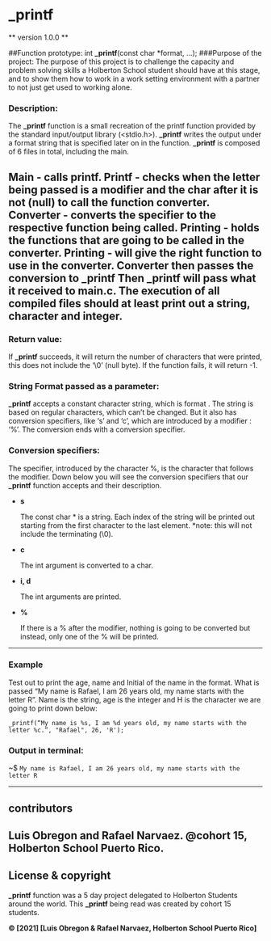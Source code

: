# **_printf**

 ** version 1.0.0 **

##Function prototype: int **_printf**(const char *format, ...);
###Purpose of the project: 
The purpose of this project is to challenge the capacity and problem solving skills a Holberton School student should have at this stage, and to show them how to work in a work setting environment with a partner  to not just get used to working alone.

### Description:
The **_printf** function is a small recreation of the printf function provided by the standard input/output library (<stdio.h>). **_printf** writes the output under a format string that is specified later on in the function. **_printf** is composed of 6 files in total, including the main.

Main - calls printf.
Printf - checks when the letter being passed is a modifier and the char after it is   not (null) to call the function converter.
Converter - converts the specifier to the respective function being called.
Printing - holds the functions that are going to be called in the converter.
Printing - will give the right function to use in the converter.
Converter then passes the conversion to **_printf**
Then **_printf** will pass what it received to main.c.
The execution of all compiled files should at least print out a string, character and integer.
---
### Return value:
If **_printf** succeeds, it will return the number of characters that were printed, this does not include the ‘\0’ (null byte). If the function fails, it will return -1.

### String Format passed as a parameter: 
**_printf** accepts a constant character string, which is format . The string is based on regular characters, which can’t be changed. But it also has conversion specifiers, like ‘s’ and ‘c’, which are introduced by a modifier : ‘%’.  The conversion ends with a conversion specifier.

### Conversion specifiers:
The specifier, introduced by the character %, is the character that follows the modifier. Down below you will see the conversion specifiers that our **_printf** function accepts and their description.

* **s**

	The const char * is a string. Each index of the string will be printed out starting from the first character to the last element. *note: this will not include the terminating (\0).

* **c**

	The int argument is converted to a char.

* **i, d**

	The int arguments are printed.

* **%**

	If there is a % after the modifier, nothing is going to be converted but instead, only one of the % will be printed.
---
### Example
Test out to print the age, name and Initial of the name in the format. What is passed “My name is Rafael, I am 26 years old, my name starts with the letter R”. Name is the string, age is the integer and H is the character we are going to print down below:

	_printf(“My name is %s, I am %d years old, my name starts with the letter %c.”, "Rafael", 26, 'R');

### Output in terminal:
~$ `My name is Rafael, I am 26 years old, my name starts with the letter R`

---

## contributors

Luis Obregon and Rafael Narvaez.
@cohort 15, Holberton School Puerto Rico.
---

## License & copyright
**_printf** function was a 5 day project delegated to Holberton Students around the world.
This **_printf** being read was created by cohort 15 students.

**© [2021] [Luis Obregon & Rafael Narvaez, Holberton School Puerto Rico]**
